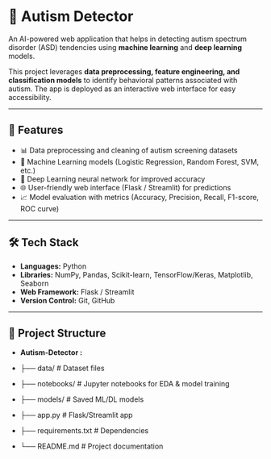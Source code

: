 # 🧠 Autism Detector

An AI-powered web application that helps in detecting autism spectrum disorder (ASD) tendencies using **machine learning** and **deep learning** models.  

This project leverages **data preprocessing, feature engineering, and classification models** to identify behavioral patterns associated with autism. The app is deployed as an interactive web interface for easy accessibility.

---

## 🚀 Features
- 📊 Data preprocessing and cleaning of autism screening datasets  
- 🤖 Machine Learning models (Logistic Regression, Random Forest, SVM, etc.)  
- 🧠 Deep Learning neural network for improved accuracy  
- 🌐 User-friendly web interface (Flask / Streamlit) for predictions  
- 📈 Model evaluation with metrics (Accuracy, Precision, Recall, F1-score, ROC curve)  

---

## 🛠️ Tech Stack
- **Languages:** Python  
- **Libraries:** NumPy, Pandas, Scikit-learn, TensorFlow/Keras, Matplotlib, Seaborn  
- **Web Framework:** Flask / Streamlit  
- **Version Control:** Git, GitHub  

---

## 📂 Project Structure
- **Autism-Detector :**

- ├── data/ # Dataset files
- ├── notebooks/ # Jupyter notebooks for EDA & model training
- ├── models/ # Saved ML/DL models
- ├── app.py # Flask/Streamlit app
- ├── requirements.txt # Dependencies
- └── README.md # Project documentation

